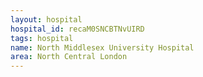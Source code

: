 ```yaml
---
layout: hospital
hospital_id: recaM0SNCBTNvUIRD
tags: hospital
name: North Middlesex University Hospital
area: North Central London
---
```


